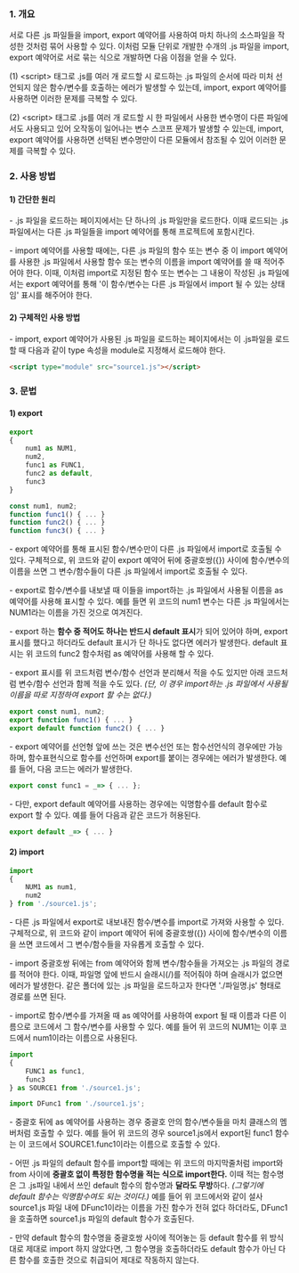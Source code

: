 ### 1. 개요

서로 다른 .js 파일들을 import, export 예약어를 사용하여 마치 하나의 소스파일을 작성한 것처럼 묶어 사용할 수 있다. 이처럼 모듈 단위로 개발한 수개의 .js 파일을 import, export 예약어로 서로 묶는 식으로 개발하면 다음 이점을 얻을 수 있다.
 
 (1) \<script> 태그로 .js를 여러 개 로드할 시 로드하는 .js 파일의 순서에 따라 미처 선언되지 않은 함수/변수를 호출하는 에러가 발생할 수 있는데, import, export 예약어를 사용하면 이러한 문제를 극복할 수 있다.
 
 (2) \<script> 태그로 .js를 여러 개 로드할 시 한 파일에서 사용한 변수명이 다른 파일에서도 사용되고 있어 오작동이 일어나는 변수 스코프 문제가 발생할 수 있는데, import, export 예약어를 사용하면 선택된 변수명만이 다른 모듈에서 참조될 수 있어 이러한 문제를 극복할 수 있다.


### 2. 사용 방법

#### 1) 간단한 원리

 \- .js 파일을 로드하는 페이지에서는 단 하나의 .js 파일만을 로드한다. 이때 로드되는 .js 파일에서는 다른 .js 파일들을 import 예약어를 통해 프로젝트에 포함시킨다.

 \- import 예약어를 사용할 때에는, 다른 .js 파일의 함수 또는 변수 중 이 import 예약어를 사용한 .js 파일에서 사용할 함수 또는 변수의 이름을 import 예약어를 쓸 때 적어주어야 한다. 이때, 이처럼 import로 지정된 함수 또는 변수는 그 내용이 작성된 .js 파일에서는 export 예약어를 통해 '이 함수/변수는 다른 .js 파일에서 import 될 수 있는 상태임' 표시를 해주어야 한다.

#### 2) 구체적인 사용 방법

 \- import, export 예약어가 사용된 .js 파일을 로드하는 페이지에서는 이 .js파일을 로드할 때 다음과 같이 type 속성을 module로 지정해서 로드해야 한다.

```HTML
<script type="module" src="source1.js"></script>
```


### 3. 문법


#### 1) export


```javascript
export 
{
    num1 as NUM1,
    num2,
    func1 as FUNC1,
    func2 as default,
    func3
}

const num1, num2;
function func1() { ... }
function func2() { ... }
function func3() { ... }
```

 \- export 예약어를 통해 표시된 함수/변수만이 다른 .js 파일에서 import로 호출될 수 있다. 구체적으로, 위 코드와 같이 export 예약어 뒤에 중괄호쌍({}) 사이에 함수/변수의 이름을 쓰면 그 변수/함수들이 다른 .js 파일에서 import로 호출될 수 있다.

 \- export로 함수/변수를 내보낼 때 이들을 import하는 .js 파일에서 사용될 이름을 as 예약어를 사용해 표시할 수 있다. 예를 들면 위 코드의 num1 변수는 다른 .js 파일에서는 NUM1라는 이름을 가진 것으로 여겨진다.

 \- export 하는 **함수 중 적어도 하나는 반드시 default 표시**가 되어 있어야 하며, export 표시를 했다고 하더라도 default 표시가 단 하나도 없다면 에러가 발생한다. default 표시는 위 코드의 func2 함수처럼 as 예약어를 사용해 할 수 있다.
 
\- export 표시를 위 코드처럼 변수/함수 선언과 분리해서 적을 수도 있지만 아래 코드처럼 변수/함수 선언과 함께 적을 수도 있다. _(단, 이 경우 import하는 .js 파일에서 사용될 이름을 따로 지정하여 export 할 수는 없다.)_ 

```javascript
export const num1, num2;
export function func1() { ... }
export default function func2() { ... }
```

\- export 예약어를 선언형 앞에 쓰는 것은 변수선언 또는 함수선언식의 경우에만 가능하며, 함수표현식으로 함수를 선언하며 export를 붙이는 경우에는 에러가 발생한다. 예를 들어, 다음 코드는 에러가 발생한다.

```javascript
export const func1 = _=> { ... };
```

\- 다만, export default 예약어를 사용하는 경우에는 익명함수를 default 함수로 export 할 수 있다. 예를 들어 다음과 같은 코드가 허용된다.

```javascript
export default _=> { ... }
```

#### 2) import

```javascript
import
{
    NUM1 as num1,
    num2
} from './source1.js';
```
\- 다른 .js 파일에서 export로 내보내진 함수/변수를 import로 가져와 사용할 수 있다. 구체적으로, 위 코드와 같이 import 예약어 뒤에 중괄호쌍({}) 사이에 함수/변수의 이름을 쓰면 코드에서 그 변수/함수들을 자유롭게 호출할 수 있다.

\- import 중괄호쌍 뒤에는 from 예약어와 함께 변수/함수들을 가져오는 .js 파일의 경로를 적어야 한다. 이때, 파일명 앞에 반드시 슬래시(/)를 적어줘야 하며 슬래시가 없으면 에러가 발생한다. 같은 폴더에 있는 .js 파일을 로드하고자 한다면 './파일명.js' 형태로 경로를 쓰면 된다.

\- import로 함수/변수를 가져올 때 as 예약어를 사용하여 export 될 때 이름과 다른 이름으로 코드에서 그 함수/변수를 사용할 수 있다. 예를 들어 위 코드의 NUM1는 이후 코드에서 num1이라는 이름으로 사용된다.

```javascript
import
{
    FUNC1 as func1,
    func3
} as SOURCE1 from './source1.js';

import DFunc1 from './source1.js';
```

\- 중괄호 뒤에 as 예약어를 사용하는 경우 중괄호 안의 함수/변수들을 마치 클래스의 멤버처럼 호출할 수 있다. 예를 들어 위 코드의 경우 source1.js에서 export된 func1 함수는 이 코드에서 SOURCE1.func1이라는 이름으로 호출할 수 있다.

\- 어떤 .js 파일의 default 함수를 import할 때에는 위 코드의 마지막줄처럼 import와 from 사이에 **중괄호 없이 특정한 함수명을 적는 식으로 import한다.** 이때 적는 함수명은 그 .js파일 내에서 쓰인 default 함수의 함수명과 **달라도 무방**하다. _(그렇기에 default 함수는 익명함수여도 되는 것이다.)_ 예를 들어 위 코드에서와 같이 설사 source1.js 파일 내에 DFunc1이라는 이름을 가진 함수가 전혀 없다 하더라도, DFunc1을 호출하면 source1.js 파일의 default 함수가 호출된다.

\- 만약 default 함수의 함수명을 중괄호쌍 사이에 적어놓는 등 default 함수를 위 방식대로 제대로 import 하지 않았다면, 그 함수명을 호출하더라도 default 함수가 아닌 다른 함수를 호출한 것으로 취급되어 제대로 작동하지 않는다.

